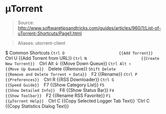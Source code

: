 # μTorrent

> Source: http://www.softwaretipsandtricks.com/guides/articles/960/1/List-of-uTorrent-Shortcuts/Page1.html

> Aliases: utorrent-client

$ Common Shortcuts
    `Ctrl O                        {{Add Torrent}} 
    `Ctrl U                        {{Add Torrent from URL}} 
    `Ctrl N                        {{Create New Torrent}} 
    `Ctrl Alt ↓                    {{Move Down Queue}} 
    `Ctrl Alt ↑                    {{Move Up Queue}} 
    `Delete                        {{Remove}} 
    `Shift Delete                  {{Remove and Delete Torrent + Data}} 
    `F2                            {{Rename}} 
    `Ctrl P                        {{Preferences}} 
    `Ctrl R                        {{RSS Downloader}} 
    `Ctrl G                        {{Speed Guide}} 
    `F7                            {{Show Category List}} 
    `F5                            {{Show Detailed Info}} 
    `F6                            {{Show Status Bar}} 
    `F4                            {{Show Toolbar}} 
    `F2                            {{Rename RSS Favorite}} 
    `F1                            {{μTorrent Help}} 
    `Ctrl C                        {{Copy Selected Logger Tab Text}} 
    `Ctrl C                        {{Copy Statistics Dialog Text}} 

